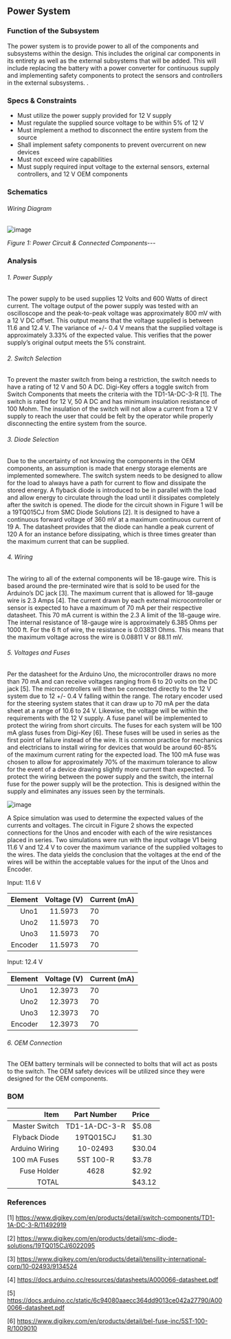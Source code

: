 Power System
-------
### Function of the Subsystem
The power system is to provide power to all of the components and subsystems within the design. This includes the original car components in its entirety as well as the external subsystems that will be added. This will include replacing the battery with a power converter for continuous supply and implementing safety components to protect the sensors and controllers in the external subsystems. . 

### Specs & Constraints
- Must utilize the power supply provided for 12 V supply
- Must regulate the supplied source voltage to be within 5% of 12 V
- Must implement a method to disconnect the entire system from the source
- Shall implement safety components to prevent overcurrent on new devices
- Must not exceed wire capabilities
- Must supply required input voltage to the external sensors, external controllers, and 12 V OEM components

### Schematics
###### Wiring Diagram

![image](https://user-images.githubusercontent.com/117474411/216791504-003d266e-27d4-4579-a16b-e2574ea041fc.png)


_Figure 1: Power Circuit & Connected Components_---

### Analysis
###### 1. Power Supply
The power supply to be used supplies 12 Volts and 600 Watts of direct current. The voltage output of the power supply was tested with an oscilloscope and the peak-to-peak voltage was approximately 800 mV with a 12 V DC offset. This output means that the voltage supplied is between 11.6 and 12.4 V. The variance of +/- 0.4 V means that the supplied voltage is approximately 3.33% of the expected value. This verifies that the power supply’s original output meets the 5% constraint.  

###### 2. Switch Selection
To prevent the master switch from being a restriction, the switch needs to have a rating of 12 V and 50 A DC. Digi-Key offers a toggle switch from Switch Components that meets the criteria with the TD1-1A-DC-3-R [1]. The switch is rated for 12 V, 50 A DC and has minimum insulation resistance of 100 Mohm. The insulation of the switch will not allow a current from a 12 V supply to reach the user that could be felt by the operator while properly disconnecting the entire system from the source.

###### 3. Diode Selection 
Due to the uncertainty of not knowing the components in the OEM components, an assumption is made that energy storage elements are implemented somewhere. The switch system needs to be designed to allow for the load to always have a path for current to flow and dissipate the stored energy. A flyback diode is introduced to be in parallel with the load and allow energy to circulate through the load until it dissipates completely after the switch is opened.
The diode for the circuit shown in Figure 1 will be a 19TQ015CJ from SMC Diode Solutions [2]. It is designed to have a continuous forward voltage of 360 mV at a maximum continuous current of 19 A. The datasheet provides that the diode can handle a peak current of 120 A for an instance before dissipating, which is three times greater than the maximum current that can be supplied.

###### 4. Wiring
The wiring to all of the external components will be 18-gauge wire. This is based around the pre-terminated wire that is sold to be used for the Arduino’s DC jack [3]. The maximum current that is allowed for 18-gauge wire is 2.3 Amps [4]. The current drawn by each external microcontroller or sensor is expected to have a maximum of 70 mA per their respective datasheet. This 70 mA current is within the 2.3 A limit of the 18-gauge wire. The internal resistance of 18-gauge wire is approximately 6.385 Ohms per 1000 ft. For the 6 ft of wire, the resistance is 0.03831 Ohms. This means that the maximum voltage across the wire is 0.08811 V or 88.11 mV.  

###### 5. Voltages and Fuses
Per the datasheet for the Arduino Uno, the microcontroller draws no more than 70 mA and can receive voltages ranging from 6 to 20 volts on the DC jack [5]. The microcontrollers will then be connected directly to the 12 V system due to 12 +/- 0.4 V falling within the range. The rotary encoder used for the steering system states that it can draw up to 70 mA per the data sheet at a range of 10.6 to 24 V. Likewise, the voltage will be within the requirements with the 12 V supply.
A fuse panel will be implemented to protect the wiring from short circuits. The fuses for each system will be 100 mA glass fuses from Digi-Key [6]. These fuses will be used in series as the first point of failure instead of the wire. It is common practice for mechanics and electricians to install wiring for devices that would be around 60-85% of the maximum current rating for the expected load. The 100 mA fuse was chosen to allow for approximately 70% of the maximum tolerance to allow for the event of a device drawing slightly more current than expected. 
To protect the wiring between the power supply and the switch, the internal fuse for the power supply will be the protection. This is designed within the supply and eliminates any issues seen by the terminals.

![image](https://user-images.githubusercontent.com/117474411/217126300-f78afd84-9ca5-42df-b907-6aa4385e1d3c.png)

A Spice simulation was used to determine the expected values of the currents and voltages. The circuit in Figure 2 shows the expected connections for the Unos and encoder with each of the wire resistances placed in series. Two simulations were run with the input voltage V1 being 11.6 V and 12.4 V to cover the maximum variance of the supplied voltages to the wires. The data yields the conclusion that the voltages at the end of the wires will be within the acceptable values for the input of the Unos and Encoder. 

Input: 11.6 V 

| Element | Voltage (V) | Current (mA) |
|--------:|:-----------:|:-------------|
| Uno1    | 11.5973     | 70           |
| Uno2    | 11.5973     | 70           |
| Uno3    | 11.5973     | 70           |
| Encoder | 11.5973     | 70           |

Input: 12.4 V 

| Element | Voltage (V) | Current (mA) |
|--------:|:-----------:|:-------------|
| Uno1    | 12.3973     | 70           |
| Uno2    | 12.3973     | 70           |
| Uno3    | 12.3973     | 70           |
| Encoder | 12.3973     | 70           |


###### 6. OEM Connection
The OEM battery terminals will be connected to bolts that will act as posts to the switch. The OEM safety devices will be utilized since they were designed for the OEM components. 

### BOM

|Item              | Part Number   |Price   |
|-----------------:|:-------------:|:-------|
| Master Switch    | TD1-1A-DC-3-R |$5.08   |
| Flyback Diode    | 19TQ015CJ     |$1.30   |
| Arduino Wiring   | 10-02493      |$30.04  |
| 100 mA Fuses     | 5ST 100-R     |$3.78   |
| Fuse Holder      | 4628          |$2.92   |
| TOTAL            |               |$43.12  |

### References
[1] https://www.digikey.com/en/products/detail/switch-components/TD1-1A-DC-3-R/11492919

[2] https://www.digikey.com/en/products/detail/smc-diode-solutions/19TQ015CJ/6022095

[3] https://www.digikey.com/en/products/detail/tensility-international-corp/10-02493/9134524

[4] https://docs.arduino.cc/resources/datasheets/A000066-datasheet.pdf

[5] https://docs.arduino.cc/static/6c94080aaecc364dd9013ce042a27790/A000066-datasheet.pdf

[6] https://www.digikey.com/en/products/detail/bel-fuse-inc/5ST-100-R/1009010

